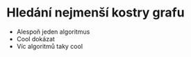 # Hledání nejmenší kostry grafu

- Alespoň jeden algoritmus
- Cool dokázat
- Víc algoritmů taky cool